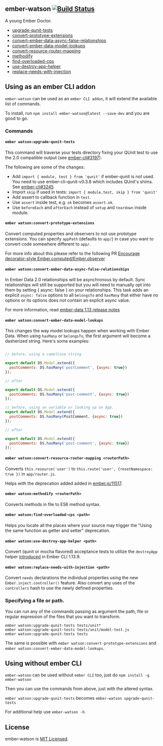 ## ember-watson  [![Build Status](https://travis-ci.org/abuiles/ember-watson.png?branch=master)](https://travis-ci.org/abuiles/ember-watson)

A young Ember Doctor.

* [upgrade-qunit-tests](#ember-watsonupgrade-qunit-tests)
* [convert-prototype-extensions](#ember-watsonconvert-prototype-extensions)
* [convert-ember-data-async-false-relationships](#ember-watsonconvert-ember-data-async-false-relationships)
* [convert-ember-data-model-lookups](#ember-watsonconvert-ember-data-model-lookups)
* [convert-resource-router-mapping](#ember-watsonconvert-resource-router-mapping-routerpath)
* [methodify](#ember-watsonmethodify-routerpath)
* [find-overloaded-cps](#ember-watsonfind-overloaded-cps-path)
* [use-destroy-app-helper](#ember-watsonuse-destroy-app-helper-path)
* [replace-needs-with-injection](#ember-watsonreplace-needs-with-injection-path)

## Using as an ember CLI addon

`ember-watson` can be used as an `ember CLI addon`, it will extend the
available list of commands.

To install, run `npm install ember-watson@latest --save-dev` and you are good
to go.


### Commands

#### `ember watson:upgrade-qunit-tests`

This command will traverse your tests directory fixing your QUnit
test to use the 2.0 compatible output (see
[ember-cli#3197](https://github.com/ember-cli/ember-cli/pull/3197)).

The following are some of the changes:

  - Add `import { module, test } from 'qunit'` if ember-qunit is not
    used. You need to use ember-cli-qunit-v0.3.8 which includes
    QUnit's shims. See [ember-cli#3245](https://github.com/ember-cli/ember-cli/pull/3245)
  -  Import `skip` if used in tests: `import { module,test, skip } from 'qunit'`
  - Add assert to callback function in `test`.
  - Use `assert` inside test, e.g. `ok` becomes `assert.ok`.
  - Use `beforeEach` and `afterEach` instead of `setup` and `teardown`
    inside module.

#### `ember watson:convert-prototype-extensions`

Convert computed properties and observers to not use prototype
extensions. You can specify `appPath` (defaults to `app/`) in case you
want to convert code somewhere different to `app/`.

For more info about this please refer to the following PR [Encourage decorator-style Ember.computed/Ember.observer](https://github.com/emberjs/guides/pull/110)

#### `ember watson:convert-ember-data-async-false-relationships`

In Ember Data 2.0 relationships will be asynchronous by default. Sync relationships will still be supported but you will need to manually opt into them by setting { async: false } on your relationships. This task adds an explicit `async: false` options to all `belongsTo` and `hasMany` that
either have no options or its options does not contain an explicit async value.

For more information, read [ember-data 1.13 release notes](http://emberjs.com/blog/2015/06/18/ember-data-1-13-released.html#toc_async-relationships)

#### `ember watson:convert-ember-data-model-lookups`

This changes the way model lookups happen when working with Ember
Data. When using `hasMany` or `belongsTo`, the first argument will
become a dasherized string. Here's some examples:

```javascript

// before, using a camelCase string

export default DS.Model.extend({
  postComments: DS.hasMany('postComment', {async: true})
});

// after

export default DS.Model.extend({
  postComments: DS.hasMany('post-comment', {async: true})
});

// before, using an variable or looking up on App.
export default DS.Model.extend({
  postComments: DS.hasMany(PostComment, {async: true})
});

// after

export default DS.Model.extend({
  postComments: DS.hasMany('post-comment', {async: true})
});
```

#### `ember watson:convert-resource-router-mapping <routerPath>`

Converts `this.resource('user')` to `this.route('user',
{resetNamespace: true })` in `app/router.js`.

Helps with the deprecation added added in
[ember.js/11517](https://github.com/emberjs/ember.js/pull/11517).

#### `ember watson:methodify <routerPath>`

Converts methods in file to ES6 method syntax.

#### `ember watson:find-overloaded-cps <path>`

Helps you locate all the places where your source may trigger the "Using the same function as getter and setter" deprecation.

#### `ember watson:use-destroy-app-helper <path>`

Convert (qunit or mocha flavored) acceptance tests to utilize the `destroyApp`
helper [introduced](https://github.com/ember-cli/ember-cli/pull/4772) in
Ember CLI 1.13.9.

#### `ember watson:replace-needs-with-injection <path>`

Convert `needs` declarations the individual properties using the new `Ember.inject.controller()` feature. Also convert any uses of the `controllers` hash to use the newly defined properties.

### Specifying a file or path.

You can run any of the commands passing as argument the path, file or
regular expression of the files that you want to transform.

```
ember watson:upgrade-qunit-tests tests/unit*
ember watson:upgrade-qunit-tests tests/unit/model-test.js
ember watson:upgrade-qunit-tests tests
```

The same is possible with `ember watson:convert-prototype-extensions` and `ember watson:convert-ember-data-model-lookups`.

## Using without ember CLI

`ember-watson` can be used without `ember CLI` too, just do `npm
install -g ember-watson`

Then you can use the commands from above, just with the altered syntax.

`ember watson:upgrade-qunit-tests` becomes `ember-watson upgrade-qunit-tests`

For additional help use `ember-watson -h`.

## License

ember-watson is [MIT Licensed](https://github.com/abuiles/ember-watson/blob/master/LICENSE.md).
